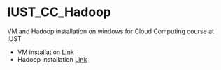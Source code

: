 # IUST_CC_Hadoop
VM and Hadoop installation on windows for Cloud Computing course at IUST  
+ VM installation [Link](https://drive.google.com/file/d/1tjX-KrCBKnNgWTSQS5kwTFMgduhhmzy6/view?usp=share_link)
+ Hadoop installation [Link](https://drive.google.com/file/d/19_18IuyrSIC2JkZbVpwHn8ttde3BrjjZ/view?usp=share_link)
